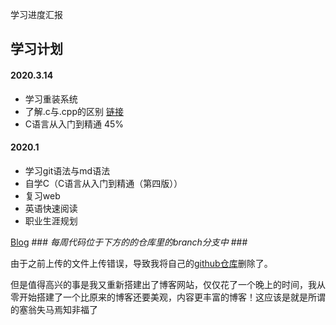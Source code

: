 学习进度汇报

## 学习计划

#### 2020.3.14
* 学习重装系统
* 了解.c与.cpp的区别 [链接](https://blog.csdn.net/lyanliu/article/details/2195632?utm_source=app&app_version=4.5.4)
* C语言从入门到精通  45%
  
#### 2020.1

 * 学习git语法与md语法
 * 自学C（C语言从入门到精通（第四版））
 * 复习web
 * 英语快速阅读
 * 职业生涯规划


[Blog]( https://xiaochen523.top/)                     ### *每周代码位于下方的的仓库里的branch分支中* ###

由于之前上传的文件上传错误，导致我将自己的[github仓库](https://github.com/xiaochen523/xiaochen523.github.io)删除了。

但是值得高兴的事是我又重新搭建出了博客网站，仅仅花了一个晚上的时间，我从零开始搭建了一个比原来的博客还要美观，内容更丰富的博客！这应该是就是所谓的塞翁失马焉知非福了
